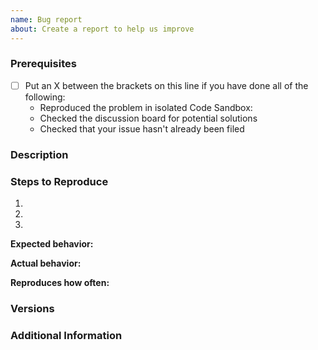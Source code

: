 ```yaml
---
name: Bug report
about: Create a report to help us improve
---
```


<!--

By filing an Issue, you are expected to have read and comply with the Nacelle-Js Code of Conduct https://github.com/getnacelle/nacelle-js/CODE_OF_CONDUCT.md

-->

### Prerequisites

- [ ] Put an X between the brackets on this line if you have done all of the following:
  - Reproduced the problem in isolated Code Sandbox:
  - Checked the discussion board for potential solutions
  - Checked that your issue hasn't already been filed

### Description

<!-- Description of the issue -->

### Steps to Reproduce

1. <!-- First Step -->
2. <!-- Second Step -->
3. <!-- More Steps… -->

**Expected behavior:**

<!-- What you expect to happen -->

**Actual behavior:**

<!-- What actually happens -->

**Reproduces how often:**

<!-- What percentage of the time does it reproduce? -->

### Versions

<!-- What operating system, node/package versions are you running? -->

### Additional Information

<!-- Any additional information, configuration or data that might be necessary to reproduce the issue. -->
